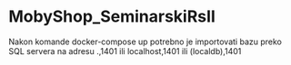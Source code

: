 # MobyShop_SeminarskiRsII

Nakon komande docker-compose up potrebno je importovati bazu preko SQL servera na adresu .,1401 ili localhost,1401 ili (localdb),1401
